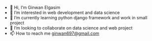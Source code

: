 - 👋 Hi, I’m Ginwan Elgasim
- 👀 I’m interested in web development and data science
- 🌱 I’m currently learning python django framework and work in small project
- 💞️ I’m looking to collaborate on data science and web project
- 📫 How to reach me ginwan697@gmail.com

<!---
ginwan/ginwan is a ✨ special ✨ repository because its `README.md` (this file) appears on your GitHub profile.
You can click the Preview link to take a look at your changes.
--->
